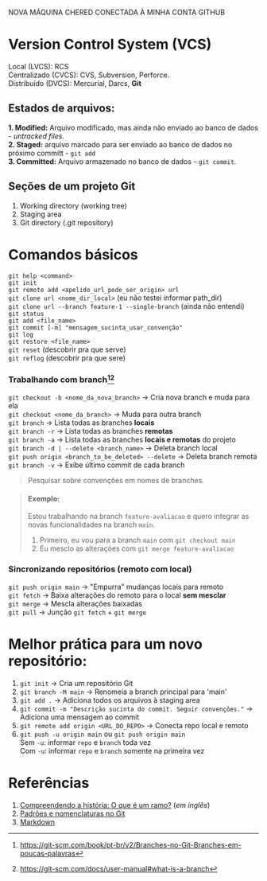 NOVA MÁQUINA CHERED CONECTADA À MINHA CONTA GITHUB

# Version Control System (VCS)

Local (LVCS): RCS  
Centralizado (CVCS): CVS, Subversion, Perforce.<br>
Distribuído (DVCS): Mercurial, Darcs, **Git**

## Estados de arquivos:
**1. Modified:** Arquivo modificado, mas ainda não enviado ao banco de dados - _untracked files_.<br>
**2. Staged:** arquivo marcado para ser enviado ao banco de dados no próximo committ - `git add`<br>
**3. Committed:** Arquivo armazenado no banco de dados - `git commit`.

## Seções de um projeto Git
1. Working directory (working tree)<br>
2. Staging area<br>
3. Git directory (.git repository)

# Comandos básicos

`git help <command>`<br>
`git init`<br>
`git remote add <apelido_url_pode_ser_origin> url`<br>
`git clone url <nome_dir_local>` (eu não testei informar path_dir) <br>
`git clone url --branch feature-1 --single-branch` (ainda não entendi)<br>
`git status`<br>
`git add <file_name>`<br>
`git commit [-m] "mensagem_sucinta_usar_convenção"`<br>
`git log`<br>
`git restore <file_name>`<br>
`git reset` (descobrir pra que serve)<br>
`git reflog` (descobrir pra que sere)<br>

### Trabalhando com branch[^1][^2]
`git checkout -b <nome_da_nova_branch>` -> Cria nova branch e muda para ela<br>
`git checkout <nome_da_branch>` -> Muda para outra branch<br>
`git branch` -> Lista todas as branches **locais**<br>
`git branch -r` -> Lista todas as branches **remotas**<br>
`git branch -a` -> Lista todas as branches **locais e remotas** do projeto<br>
`git branch -d | --delete <branch_name>` -> Deleta branch local<br>
`git push origin <branch_to_be_deleted> --delete` -> Deleta branch remota <br>
`git branch -v` -> Exibe último commit de cada branch<br>
[^1]:https://git-scm.com/book/pt-br/v2/Branches-no-Git-Branches-em-poucas-palavras  
[^2]:https://git-scm.com/docs/user-manual#what-is-a-branch

> Pesquisar sobre convenções em nomes de branches.

>#### Exemplo:
>Estou trabalhando na branch `feature-avaliacao` e quero integrar as novas funcionalidades
na branch `main`.  
>1.  Primeiro, eu vou para a branch `main` com `git checkout main` 
>2. Eu mesclo as alterações com `git merge feature-avaliacao`


### Sincronizando repositórios (remoto com local)
`git push origin main` -> "Empurra" mudanças locais para remoto<br>
`git fetch` -> Baixa alterações do remoto para o local **sem mesclar**<br>
`git merge` -> Mescla alterações baixadas<br>
`git pull` -> Junção `git fetch` + `git merge`

# Melhor prática para um novo repositório:
1. `git init` -> Cria um repositório Git
2. `git branch -M main`  -> Renomeia a branch principal para 'main'
3. `git add .` -> Adiciona todos os arquivos à staging area
4. `git commit -m "Descrição sucinta do commit. Seguir convenções."` -> Adiciona uma mensagem ao commit
5. `git remote add origin <URL_DO_REPO>` -> Conecta repo local e remoto
6. `git push -u origin main` ou `git push origin main`<br>
Sem `-u`: informar `repo` e `branch` toda vez<br>
Com `-u`: informar `repo` e `branch` somente na primeira vez

# Referências
1. [Compreendendo a história: O que é um ramo?](https://git-scm.com/docs/user-manual/pt_BR#what-is-a-branch) (_em inglês_)
2. [Padrões e nomenclaturas no Git](https://github.com/JuniorLima22/padroes-e-nomenclaturas-no-git)
3. [Markdown](https://github.com/luong-komorebi/Markdown-Tutorial/blob/master/README_pt-BR.md)
